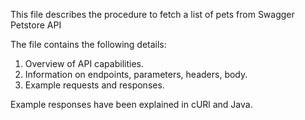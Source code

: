 This file describes the procedure to fetch a list of pets from Swagger Petstore API

The file contains the following details:
1) Overview of API capabilities.
2) Information on endpoints, parameters, headers, body.
3) Example requests and responses.

Example responses have been explained in cURl and Java.
